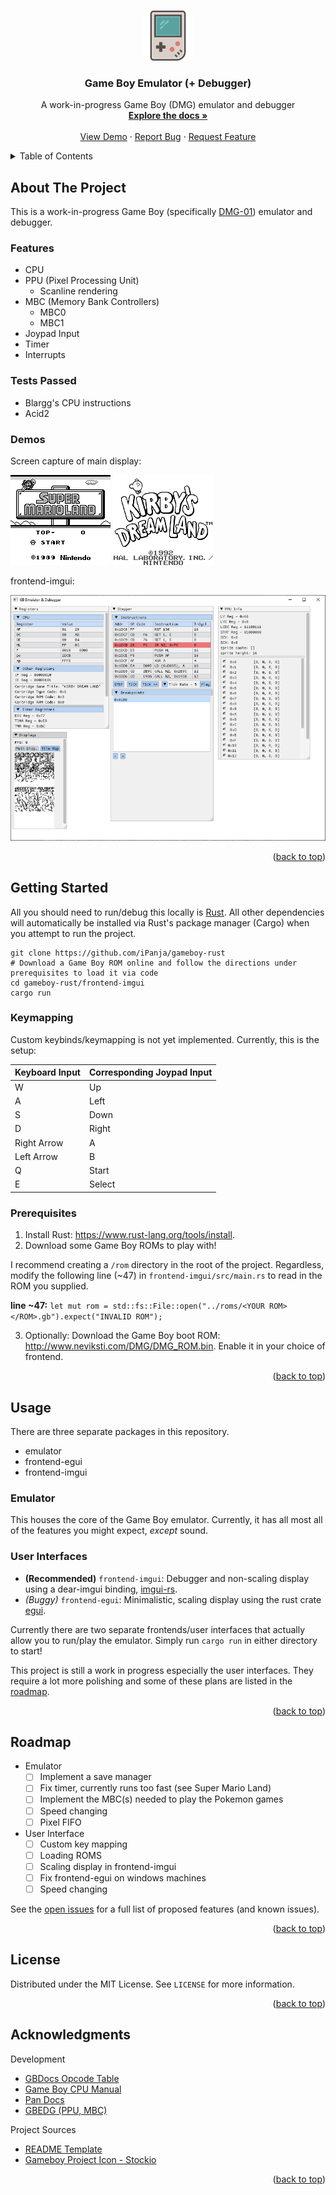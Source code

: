 <a name="readme-top"></a>

<!-- PROJECT LOGO -->
<br />
<div align="center">
  <a href="https://github.com/iPanja/gameboy-rust">
    <img src="readme_media/logo.png" alt="Logo" width="80" height="80">
  </a>

  <h3 align="center">Game Boy Emulator (+ Debugger)</h3>

  <p align="center">
    A work-in-progress Game Boy (DMG) emulator and debugger
    <br />
    <a href="https://github.com/iPanja/gameboy-rust"><strong>Explore the docs »</strong></a>
    <br />
    <br />
    <a href="#demos">View Demo</a>
    ·
    <a href="https://github.com/iPanja/gameboy-rust/issues/new?labels=bug&template=bug-report---.md">Report Bug</a>
    ·
    <a href="https://github.com/iPanja/gameboy-rust/issues/new?labels=enhancement&template=feature-request---.md">Request Feature</a>
  </p>
</div>

<!-- TABLE OF CONTENTS -->
<details>
  <summary>Table of Contents</summary>
  <ol>
    <li>
      <a href="#about-the-project">About The Project</a>
      <ul>
        <lu><a href="#features">Features</a></lu>
        <lu><a href="#tests-passed">Tests Passed</a></lu>
        <lu><a href="#demos">Demos</a></lu>
      </ul>
    </li>
    <li>
      <a href="#getting-started">Getting Started</a>
      <ul>
        <lu><a href="#keymapping">Keymapping</a></lu>
        <li><a href="#prerequisites">Prerequisites</a></li>
        <li><a href="#installation">Installation</a></li>
      </ul>
    </li>
    <li><a href="#usage">Usage</a></li>
    <li><a href="#roadmap">Roadmap</a></li>
    <li><a href="#license">License</a></li>
    <li><a href="#acknowledgments">Acknowledgments</a></li>
  </ol>
</details>

<!-- ABOUT THE PROJECT -->

## About The Project

This is a work-in-progress Game Boy (specifically [DMG-01](https://en.wikipedia.org/wiki/Game_Boy)) emulator and debugger.

### Features

- CPU
- PPU (Pixel Processing Unit)
  - Scanline rendering
- MBC (Memory Bank Controllers)
  - MBC0
  - MBC1
- Joypad Input
- Timer
- Interrupts

### Tests Passed

- Blargg's CPU instructions
- Acid2

### Demos

Screen capture of main display:

![Super Mario Land](readme_media/SuperMarioLand.gif)
![Kirby's Dream Land](readme_media/KirbysDreamLand.gif)

frontend-imgui:

[![Game Boy Emulator & Debugger][product-screenshot]](https://github.com/iPanja/gameboy-rust)

<p align="right">(<a href="#readme-top">back to top</a>)</p>

<!-- GETTING STARTED -->

## Getting Started

All you should need to run/debug this locally is [Rust](https://www.rust-lang.org/tools/install). All other dependencies will automatically be installed via Rust's package manager (Cargo) when you attempt to run the project.

```
git clone https://github.com/iPanja/gameboy-rust
# Download a Game Boy ROM online and follow the directions under prerequisites to load it via code
cd gameboy-rust/frontend-imgui
cargo run
```

### Keymapping

Custom keybinds/keymapping is not yet implemented. Currently, this is the setup:

| Keyboard Input | Corresponding Joypad Input |
| -------------- | -------------------------- |
| W              | Up                         |
| A              | Left                       |
| S              | Down                       |
| D              | Right                      |
| Right Arrow    | A                          |
| Left Arrow     | B                          |
| Q              | Start                      |
| E              | Select                     |

### Prerequisites

1. Install Rust: https://www.rust-lang.org/tools/install.
2. Download some Game Boy ROMs to play with!

I recommend creating a `/rom` directory in the root of the project. Regardless, modify the following line (~47) in `frontend-imgui/src/main.rs` to read in the ROM you supplied.

**line ~47:** `let mut rom = std::fs::File::open("../roms/<YOUR ROM></ROM>.gb").expect("INVALID ROM");`

3. Optionally: Download the Game Boy boot ROM: http://www.neviksti.com/DMG/DMG_ROM.bin. Enable it in your choice of frontend.

<p align="right">(<a href="#readme-top">back to top</a>)</p>

<!-- USAGE EXAMPLES -->

## Usage

There are three separate packages in this repository.

- emulator
- frontend-egui
- frontend-imgui

### Emulator

This houses the core of the Game Boy emulator. Currently, it has all most all of the features you might expect, _except_ sound.

### User Interfaces

- **(Recommended)** `frontend-imgui`: Debugger and non-scaling display using a dear-imgui binding, [imgui-rs](https://github.com/imgui-rs/imgui-rs).
- _(Buggy)_ `frontend-egui`: Minimalistic, scaling display using the rust crate [egui](https://github.com/emilk/egui).

Currently there are two separate frontends/user interfaces that actually allow you to run/play the emulator. Simply run `cargo run` in either directory to start!

This project is still a work in progress especially the user interfaces. They require a lot more polishing and some of these plans are listed in the <a href="#roadmap">roadmap</a></li>.

<p align="right">(<a href="#readme-top">back to top</a>)</p>

<!-- ROADMAP -->

## Roadmap

- Emulator
  - [ ] Implement a save manager
  - [ ] Fix timer, currently runs too fast (see Super Mario Land)
  - [ ] Implement the MBC(s) needed to play the Pokemon games
  - [ ] Speed changing
  - [ ] Pixel FIFO
- User Interface
  - [ ] Custom key mapping
  - [ ] Loading ROMS
  - [ ] Scaling display in frontend-imgui
  - [ ] Fix frontend-egui on windows machines
  - [ ] Speed changing

See the [open issues](https://github.com/iPanja/gameboy-rust/issues) for a full list of proposed features (and known issues).

<p align="right">(<a href="#readme-top">back to top</a>)</p>

<!-- LICENSE -->

## License

Distributed under the MIT License. See `LICENSE` for more information.

<p align="right">(<a href="#readme-top">back to top</a>)</p>

<!-- ACKNOWLEDGMENTS -->

## Acknowledgments

Development

- [GBDocs Opcode Table](https://gbdev.io/gb-opcodes/optables/)
- [Game Boy CPU Manual](http://marc.rawer.de/Gameboy/Docs/GBCPUman.pdf)
- [Pan Docs](https://gbdev.io/pandocs/)
- [GBEDG (PPU, MBC)](https://hacktix.github.io/GBEDG/)

Project Sources

- [README Template](https://github.com/othneildrew/Best-README-Template)
- [Gameboy Project Icon - Stockio](https://www.flaticon.com/free-icons/gameboy)

<p align="right">(<a href="#readme-top">back to top</a>)</p>

<!-- MARKDOWN LINKS & IMAGES -->
<!-- https://www.markdownguide.org/basic-syntax/#reference-style-links -->

[issues-shield]: https://img.shields.io/github/issues/othneildrew/Best-README-Template.svg?style=for-the-badge
[issues-url]: https://github.com/iPanja/gameboy-rust/issues
[license-shield]: https://img.shields.io/github/license/othneildrew/Best-README-Template.svg?style=for-the-badge
[license-url]: https://github.com/iPanja/gameboy-rust/blob/master/LICENSE.txt
[linkedin-shield]: https://img.shields.io/badge/-LinkedIn-black.svg?style=for-the-badge&logo=linkedin&colorB=555
[linkedin-url]: https://linkedin.com/in/othneildrew
[product-screenshot]: readme_media/Screenshot.png
[Rust-badge]: https://img.shields.io/badge/Rust-000000?style=for-the-badge&logo=rust&logoColor=white
[Rust-url]: https://www.rust-lang.org/
